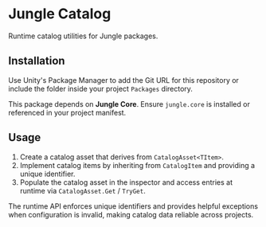 # Jungle Catalog

Runtime catalog utilities for Jungle packages.

## Installation

Use Unity's Package Manager to add the Git URL for this repository or include the folder inside your project `Packages` directory.

This package depends on **Jungle Core**. Ensure `jungle.core` is installed or referenced in your project manifest.

## Usage

1. Create a catalog asset that derives from `CatalogAsset<TItem>`.
2. Implement catalog items by inheriting from `CatalogItem` and providing a unique identifier.
3. Populate the catalog asset in the inspector and access entries at runtime via `CatalogAsset.Get` / `TryGet`.

The runtime API enforces unique identifiers and provides helpful exceptions when configuration is invalid, making catalog data reliable across projects.
